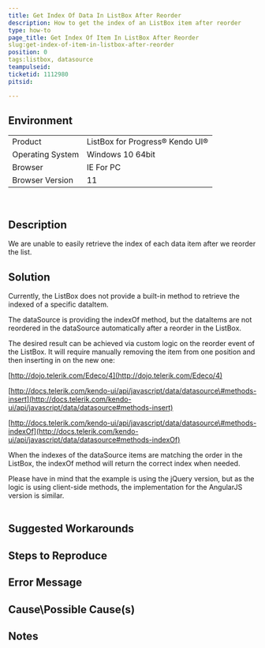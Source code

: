 ```yaml
---
title: Get Index Of Data In ListBox After Reorder
description: How to get the index of an ListBox item after reorder
type: how-to
page_title: Get Index Of Item In ListBox After Reorder
slug:get-index-of-item-in-listbox-after-reorder
position: 0
tags:listbox, datasource
teampulseid:
ticketid: 1112980
pitsid:

---
```


## Environment
<table>
 <tr>
  <td>Product</td>
  <td>ListBox for Progress® Kendo UI®</td>
 </tr>
 <tr>
  <td>Operating System</td>
  <td>Windows 10 64bit</td>
 </tr>
 <tr>
  <td>Browser</td>
  <td>IE For PC</td>
 </tr>
 <tr>
  <td>Browser Version</td>
  <td>11</td>
 </tr>
</table>

 
## Description
We are unable to easily retrieve the index of each data item after we reorder the list. 

## Solution

Currently, the ListBox does not provide a built-in method to retrieve the indexed of a specific dataItem.  
  
The dataSource is providing the indexOf method, but the dataItems are not reordered in the dataSource automatically after a reorder in the ListBox.  
  
The desired result can be achieved via custom logic on the reorder event of the ListBox. It will require manually removing the item from one position and then inserting in on the new one:  
  
[http://dojo.telerik.com/Edeco/4](http://dojo.telerik.com/Edeco/4)  
  
[http://docs.telerik.com/kendo-ui/api/javascript/data/datasource\#methods-insert](http://docs.telerik.com/kendo-ui/api/javascript/data/datasource#methods-insert)  
  
[http://docs.telerik.com/kendo-ui/api/javascript/data/datasource\#methods-indexOf](http://docs.telerik.com/kendo-ui/api/javascript/data/datasource#methods-indexOf)  
  
When the indexes of the dataSource items are matching the order in the ListBox, the indexOf method will return the correct index when needed.  
  
Please have in mind that the example is using the jQuery version, but as the logic is using client-side methods, the implementation for the AngularJS version is similar.  
  

## Suggested Workarounds

## Steps to Reproduce

## Error Message

## Cause\Possible Cause(s)

## Notes
